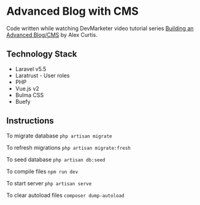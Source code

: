 # Advanced Blog with CMS

Code written while watching DevMarketer video tutorial series [Building an Advanced Blog/CMS](https://www.youtube.com/playlist?list=PLwAKR305CRO_cukAejlt5kz3pTtDMW_Cd) by Alex Curtis.

## Technology Stack

* Laravel v5.5
* Laratrust - User roles
* PHP
* Vue.js v2
* Bulma CSS
* Buefy

## Instructions

To migrate database `php artisan migrate`

To refresh migrations `php artisan migrate:fresh`

To seed database `php artisan db:seed`

To compile files `npm run dev`

To start server `php artisan serve`

To clear autoload files `composer dump-autoload`
